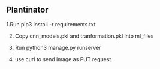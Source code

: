 ## Plantinator

1.Run pip3 install -r requirements.txt

2. Copy cnn_models.pkl and tranformation.pkl into ml_files

3. Run python3 manage.py runserver

4. use curl to send image as PUT request
